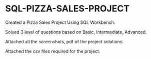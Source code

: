 # SQL-PIZZA-SALES-PROJECT

Created a Pizza Sales Project Using SQL Workbench.

Solved 3 level of questions based on Basic, Intermediate, Advanced.

Attached all the screenshots, pdf of the project solutions.

Attached the csv files required for the project.

